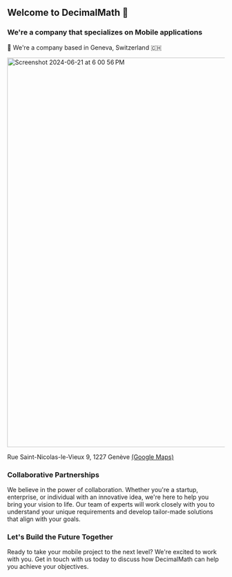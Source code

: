 ## Welcome to DecimalMath 👋

### We're a company that specializes on Mobile applications

📍 We're a company based in Geneva, Switzerland 🇨🇭

<img width="903" alt="Screenshot 2024-06-21 at 6 00 56 PM" src="https://github.com/decimalMath/.github/assets/532450/82433bee-c314-4b09-b0e4-7e7b37b2e506">

Rue Saint-Nicolas-le-Vieux 9, 1227 Genève [(Google Maps)](https://maps.app.goo.gl/emHR7WuPVApAFQSy6)

### Collaborative Partnerships
We believe in the power of collaboration. Whether you're a startup, enterprise, or individual with an innovative idea, we're here to help you bring your vision to life. Our team of experts will work closely with you to understand your unique requirements and develop tailor-made solutions that align with your goals.

### Let's Build the Future Together
Ready to take your mobile project to the next level? We're excited to work with you. Get in touch with us today to discuss how DecimalMath can help you achieve your objectives.

